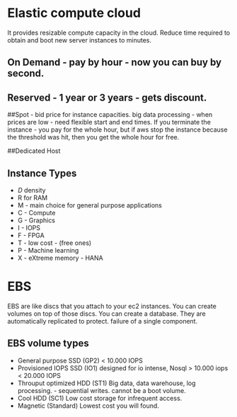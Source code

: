 # Elastic compute cloud
It provides resizable compute capacity in the cloud.
Reduce time required to obtain and boot new server instances to minutes. 

## On Demand - pay by hour - now you can buy by second.

## Reserved - 1 year or 3 years - gets discount.

##Spot - bid price for instance capacities.
big data processing - when prices are low - need flexible start and end times.
If you terminate the instance - you pay for the whole hour, but if aws stop the instance because the threshold was hit, then you get the whole hour for free.

##Dedicated Host


## Instance Types
- *D* density
- R for RAM
- M - main choice for general purpose applications
- C - Compute
- G - Graphics
- I - IOPS
- F - FPGA
- T - low cost - (free ones)
- P - Machine learning
- X - eXtreme memory - HANA


# EBS
EBS are like discs that you attach to your ec2 instances. You can create volumes on top of those discs. 
You can create a database. They are automatically replicated to protect. failure of a single component.

## EBS volume types
- General purpose SSD (GP2) < 10.000 IOPS
- Provisioned IOPS SSD (IO1)
	designed for io intense, Nosql > 10.000 iops < 20.000 IOPS
- Throuput optimized HDD (ST1)
	Big data, data warehouse, log processing. - sequential writes.
	cannot be a boot volume.
- Cool HDD (SC1)
	Low cost storage for infrequent access. 
- Magnetic (Standard)
	Lowest cost you will found. 




